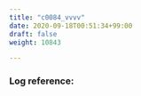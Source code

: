 ```yaml
---
title: "c0084_vvvv"
date: 2020-09-18T00:51:34+99:00
draft: false
weight: 10843

---
```


### Log reference: <no value>

```
